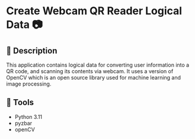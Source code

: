 # Create Webcam QR Reader Logical Data  :camera:

## :memo: Description

This application contains logical data for converting user information into a QR code, and scanning its contents via webcam. 
It uses a version of OpenCV which is an open source library used for machine learning and image processing.

## :wrench: Tools
- Python 3.11
- pyzbar
- openCV
